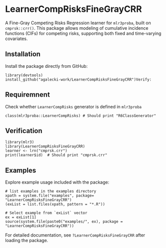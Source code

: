 # LearnerCompRisksFineGrayCRR

A Fine-Gray Competing Risks Regression learner for `mlr3proba`, built on `cmprsk::crr()`. This package allows modeling of cumulative incidence functions (CIFs) for competing risks, supporting both fixed and time-varying covariates.

## Installation

Install the package directly from GitHub:

```
library(devtools)
install_github("agalecki-work/LearnerCompRisksFineGrayCRR")Verify:

```

## Requiremnent

Check whether `LearnerCompRisks` generator is defined in `mlr3proba`

```
class(mlr3proba::LearnerCompRisks) # Should print "R6ClassGenerator"

```

## Verification

```
library(mlr3)
library(LearnerCompRisksFineGrayCRR)
learner <- lrn("cmprsk.crr")
print(learner$id)  # Should print "cmprsk.crr"
```

## Examples

Explore example usage included with the package:


```
# list examples in the examples directory 
xpath = system.file("examples", package= "LearnerCompRisksFineGrayCRR")
(exList = list.files(xpath, pattern = "*.R"))

```

```
# Select example from `exList` vector
ex = exList[1]
source(system.file(paste0("examples/", ex), package = "LearnerCompRisksFineGrayCRR"))

```

For detailed documentation, see `?LearnerCompRisksFineGrayCRR` after loading the package.

